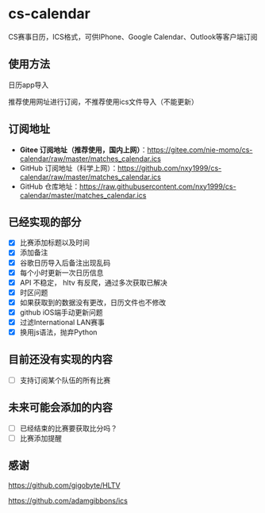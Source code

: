 # cs-calendar
CS赛事日历，ICS格式，可供IPhone、Google Calendar、Outlook等客户端订阅

## 使用方法
日历app导入

推荐使用网址进行订阅，不推荐使用ics文件导入（不能更新）

## 订阅地址
- **Gitee 订阅地址（推荐使用，国内上网）**：https://gitee.com/nie-momo/cs-calendar/raw/master/matches_calendar.ics
- GitHub 订阅地址（科学上网）：https://github.com/nxy1999/cs-calendar/raw/master/matches_calendar.ics
- GitHub 仓库地址：https://raw.githubusercontent.com/nxy1999/cs-calendar/master/matches_calendar.ics


## 已经实现的部分
- [x] 比赛添加标题以及时间
- [x] 添加备注
- [x] 谷歌日历导入后备注出现乱码
- [x] 每个小时更新一次日历信息
- [x] API 不稳定， hltv 有反爬，通过多次获取已解决
- [x] 时区问题
- [x] 如果获取到的数据没有更改，日历文件也不修改
- [x] github iOS端手动更新问题
- [x] 过滤International LAN赛事
- [x] 换用js语法，抛弃Python

## 目前还没有实现的内容
- [ ] 支持订阅某个队伍的所有比赛


## 未来可能会添加的内容
- [ ] 已经结束的比赛要获取比分吗？
- [ ] 比赛添加提醒

## 感谢
https://github.com/gigobyte/HLTV

https://github.com/adamgibbons/ics
